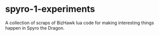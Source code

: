 # spyro-1-experiments
A collection of scraps of BizHawk lua code for making interesting things happen in Spyro the Dragon.
